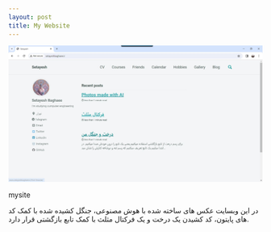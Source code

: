 ```yaml
---
layout: post
title: My Website
---
```

 ![alt text](/assets/img/2.jpg "last")

<a herf = "http://www.setayeshbaghaee.ir/"> mysite</a>

در این وبسایت عکس های ساخته شده با هوش مصنوعی، جنگل کشیده شده با کمک کد های پایتون، کد کشیدن یک درخت و یک فرکتال مثلث با کمک تابع بازگشتی قرار دارد.